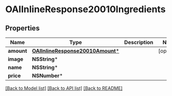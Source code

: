 # OAIInlineResponse20010Ingredients

## Properties
Name | Type | Description | Notes
------------ | ------------- | ------------- | -------------
**amount** | [**OAIInlineResponse20010Amount***](OAIInlineResponse20010Amount.md) |  | [optional] 
**image** | **NSString*** |  | 
**name** | **NSString*** |  | 
**price** | **NSNumber*** |  | 

[[Back to Model list]](../README.md#documentation-for-models) [[Back to API list]](../README.md#documentation-for-api-endpoints) [[Back to README]](../README.md)



